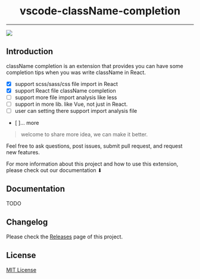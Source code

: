 <h1 align="center">vscode-className-completion</h1>

---

<img src="https://github.com/ZWkang/vscode-className-completion/blob/main/assets/use-extension-example.gif" />

## Introduction

className completion is an extension that provides you can have some completion tips when you was write className in React.

- [x] support scss/sass/css file import in React
- [x] support React file className completion
- [ ] support more file import analysis like less
- [ ] support in more lib. like Vue, not just in React.
- [ ] user can setting there support import analysis file
- [ ]... more

> welcome to share more idea, we can make it better.

Feel free to ask questions, post issues, submit pull request, and request new features.

For more information about this project and how to use this extension, please check out our documentation ⬇︎

## Documentation

TODO

## Changelog

Please check the [Releases](https://github.com/ZWkang/vscode-className-completion/releases) page of this project.

## License

[MIT License](LICENSE.md)
